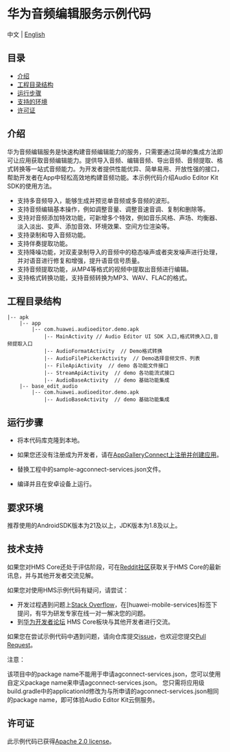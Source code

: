 # 华为音频编辑服务示例代码
中文 | [English](README.md)

## 目录

 * [介绍](#介绍)
 * [工程目录结构](#工程目录结构)
 * [运行步骤](#运行步骤)
 * [支持的环境](#支持的环境)
 * [许可证](#许可证)


## 介绍
华为音频编辑服务是快速构建音频编辑能力的服务，只需要通过简单的集成方法即可让应用获取音频编辑能力。提供导入音频、编辑音频、导出音频、音频提取、格式转换等一站式音频能力。为开发者提供性能优异、简单易用、开放性强的接口，帮助开发者在App中轻松高效地构建音频功能。本示例代码介绍Audio Editor Kit SDK的使用方法。

- 支持多音频导入，能够生成并预览单音频或多音频的波形。
- 支持音频编辑基本操作，例如调整音量、调整音速音调、复制和删除等。
- 支持对音频添加特效功能，可新增多个特效，例如音乐风格、声场、均衡器、淡入淡出、变声、添加音效、环境效果、空间方位渲染等。
- 支持录制和导入音频功能。
- 支持伴奏提取功能。
- 支持降噪功能，对双麦录制导入的音频中的稳态噪声或者突发噪声进行处理，并对语音进行修复和增强，提升语音信号质量。
- 支持音频提取功能，从MP4等格式的视频中提取出音频进行编辑。
- 支持格式转换功能，支持音频转换为MP3、WAV、FLAC的格式。


## 工程目录结构

```
|-- apk
    |-- app
	    |-- com.huawei.audioeditor.demo.apk
		    |-- MainActivity // Audio Editor UI SDK 入口,格式转换入口,音频提取入口
	        |-- AudioFormatActivity  // Demo格式转换
		    |-- AudioFilePickerActivity  // Demo选择音频文件、列表
		    |-- FileApiActivity  // demo 各功能文件接口
		    |-- StreamApiActivity  // demo 各功能流式接口
	        |-- AudioBaseActivity  // demo 基础功能集成
	|-- base_edit_audio
	    |-- com.huawei.audioeditor.demo.apk
	        |-- AudioBaseActivity  // demo 基础功能集成
```

## 运行步骤
 - 将本代码库克隆到本地。

 - 如果您还没有注册成为开发者，请在[AppGalleryConnect上注册并创建应用](https://developer.huawei.com/consumer/cn/service/josp/agc/index.html)。
 - 替换工程中的sample-agconnect-services.json文件。
 - 编译并且在安卓设备上运行。

## 要求环境
推荐使用的AndroidSDK版本为21及以上，JDK版本为1.8及以上。

##  技术支持

如果您对HMS Core还处于评估阶段，可在[Reddit社区](https://www.reddit.com/r/HuaweiDevelopers/)获取关于HMS Core的最新讯息，并与其他开发者交流见解。

如果您对使用HMS示例代码有疑问，请尝试：

- 开发过程遇到问题上[Stack Overflow](https://stackoverflow.com/questions/tagged/huawei-mobile-services?tab=Votes)，在\[huawei-mobile-services]标签下提问，有华为研发专家在线一对一解决您的问题。
- 到[华为开发者论坛](https://developer.huawei.com/consumer/cn/forum/blockdisplay?fid=18) HMS Core板块与其他开发者进行交流。

如果您在尝试示例代码中遇到问题，请向仓库提交[issue](https://github.com/HMS-Core/hms-audio-editor-demo/issues)，也欢迎您提交[Pull Request](https://github.com/HMS-Core/hms-audio-editor-demo/pulls)。

注意：

该项目中的package name不能用于申请agconnect-services.json，您可以使用自定义package name来申请agconnect-services.json。
您只需将应用级build.gradle中的applicationId修改为与所申请的agconnect-services.json相同的package name，即可体验Audio Editor Kit云侧服务。

##  许可证

此示例代码已获得[Apache 2.0 license](https://www.apache.org/licenses/LICENSE-2.0)。

